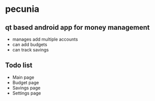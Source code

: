 # pecunia
## qt based android app for money management
- manages add multiple accounts 
- can add budgets
- can track savings

## Todo list
- Main page
- Budget page
- Savings page
- Settings page
